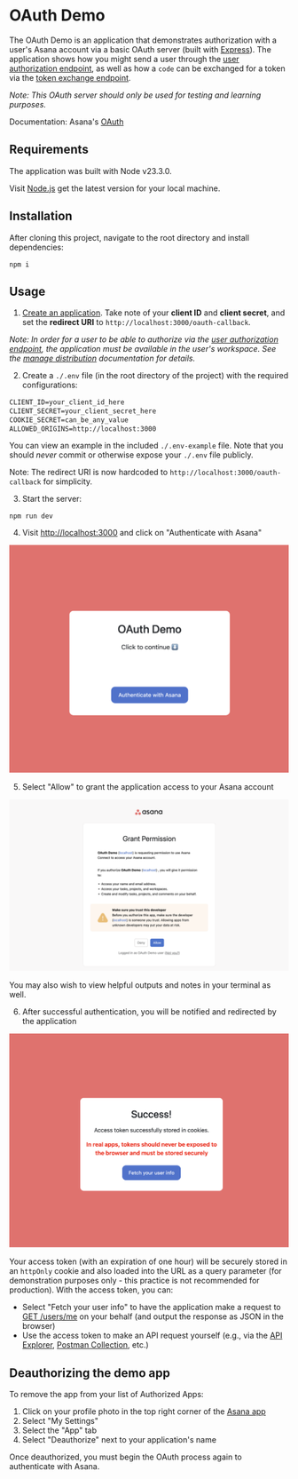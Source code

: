 # OAuth Demo

The OAuth Demo is an application that demonstrates authorization with a user's Asana account via a basic OAuth server (built with [Express](https://expressjs.com/)). The application shows how you might send a user through the [user authorization endpoint](https://developers.asana.com/docs/oauth#user-authorization-endpoint), as well as how a `code` can be exchanged for a token via the [token exchange endpoint](https://developers.asana.com/docs/oauth#token-exchange-endpoint).

_Note: This OAuth server should only be used for testing and learning purposes._

Documentation: Asana's [OAuth](https://developers.asana.com/docs/oauth)

## Requirements

The application was built with Node v23.3.0.

Visit [Node.js](https://nodejs.org/en/download/) get the latest version for your local machine.

## Installation

After cloning this project, navigate to the root directory and install dependencies:

```
npm i
```

## Usage

1. [Create an application](https://developers.asana.com/docs/oauth#register-an-application). Take note of your **client ID** and **client secret**, and set the **redirect URI** to `http://localhost:3000/oauth-callback`. 

_Note: In order for a user to be able to authorize via the [user authorization endpoint](https://developers.asana.com/docs/oauth#user-authorization-endpoint), the application must be available in the user's workspace. See the [manage distribution](https://developers.asana.com/docs/manage-distribution) documentation for details._ 

2. Create a `./.env` file (in the root directory of the project) with the required configurations:

```
CLIENT_ID=your_client_id_here
CLIENT_SECRET=your_client_secret_here
COOKIE_SECRET=can_be_any_value
ALLOWED_ORIGINS=http://localhost:3000
```

You can view an example in the included `./.env-example` file. Note that you should _never_ commit or otherwise expose your `./.env` file publicly.

Note: The redirect URI is now hardcoded to `http://localhost:3000/oauth-callback` for simplicity.

3. Start the server:

```
npm run dev
```

4. Visit [http://localhost:3000](http://localhost:3000) and click on "Authenticate with Asana"

![user auth screen](./images/mainscreen.png)

5. Select "Allow" to grant the application access to your Asana account

![user auth screen](./images/userauth.png)

You may also wish to view helpful outputs and notes in your terminal as well.

6. After successful authentication, you will be notified and redirected by the application

![user auth screen](./images/authedscreen.png)

Your access token (with an expiration of one hour) will be securely stored in an `httpOnly` cookie and also loaded into the URL as a query parameter (for demonstration purposes only - this practice is not recommended for production). With the access token, you can:

* Select "Fetch your user info" to have the application make a request to [GET /users/me](https://developers.asana.com/reference/getuser) on your behalf (and output the response as JSON in the browser)
* Use the access token to make an API request yourself (e.g., via the [API Explorer](https://developers.asana.com/docs/api-explorer), [Postman Collection](https://developers.asana.com/docs/postman-collection), etc.)

## Deauthorizing the demo app

To remove the app from your list of Authorized Apps:

1. Click on your profile photo in the top right corner of the [Asana app](https://app.asana.com)
2. Select "My Settings"
3. Select the "App" tab
4. Select "Deauthorize" next to your application's name

Once deauthorized, you must begin the OAuth process again to authenticate with Asana.
